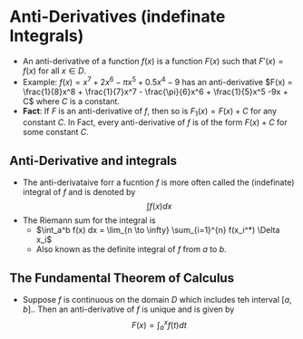 # Anti-Derivatives (indefinate Integrals)

- An anti-derivative of a function $f(x)$ is a function $F(x)$ such that $F'(x) = f(x)$ for all $x \in D$.
- Example: $f(x) = x^7 + 2x^6 - \pi x^5 + 0.5 x^4 -9$ has an anti-derivative $F(x) = \frac{1}{8}x^8 + \frac{1}{7}x^7 - \frac{\pi}{6}x^6 + \frac{1}{5}x^5 -9x + C$ where $C$ is a constant.
- **Fact**: If $F$ is an anti-derivative of $f$, then so is $F_1(x)=F(x)+C$ for any constant $C$. In Fact, every anti-derivative of $f$ is of the form $F(x) + C$ for some constant $C$.
## Anti-Derivative and integrals
- The anti-derivataive forr a fucntion $f$ is more often called the (indefinate) integral of $f$ and is denoted by
$$ \int f(x) dx$$
- The Riemann sum for the integral is
  - $\int_a^b f(x) dx = \lim_{n \to \infty} \sum_{i=1}^{n} f(x_i^*) \Delta x_i$
  - Also known as the definite integral of $f$ from $a$ to $b$.
## The Fundamental Theorem of Calculus
- Suppose $f$ is continuous on the domain $D$ which includes teh interval $[a,b]$.. Then an anti-derivative of $f$ is unique and is given by
$$F(x) = \int^x_a f(t) dt$$